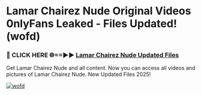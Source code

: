 # Lamar Chairez Nude Original Videos 0nlyFans Leaked - Files Updated! (wofd)

<h3>🔴 CLICK HERE 🌐==►► <a href="https://tinyurl.com/52m3yx9h" rel="nofollow">Lamar Chairez Nude Updated Files</a></h3>

Get Lamar Chairez Nude and all content. Now you can access all videos and pictures of Lamar Chairez Nude. New Updated Files 2025!

[![wofd](https://i.imgur.com/TnHtlc8.gif)](https://tinyurl.com/52m3yx9h)
